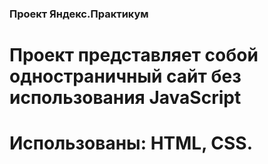 ### Проект Яндекс.Практикум 
# Проект представляет собой одностраничный сайт без использования JavaScript
# Использованы: HTML, CSS.